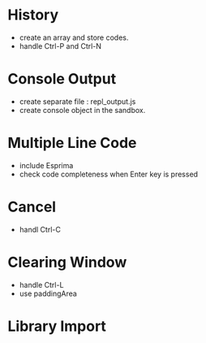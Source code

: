 
# History
- create an array and store codes.
- handle Ctrl-P and Ctrl-N

# Console Output
- create separate file : repl_output.js
- create console object in the sandbox.

# Multiple Line Code
- include Esprima
- check code completeness when Enter key is pressed

# Cancel
- handl Ctrl-C

# Clearing Window
- handle Ctrl-L
- use paddingArea

# Library Import

